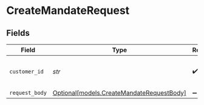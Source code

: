 # CreateMandateRequest


## Fields

| Field                                                                              | Type                                                                               | Required                                                                           | Description                                                                        | Example                                                                            |
| ---------------------------------------------------------------------------------- | ---------------------------------------------------------------------------------- | ---------------------------------------------------------------------------------- | ---------------------------------------------------------------------------------- | ---------------------------------------------------------------------------------- |
| `customer_id`                                                                      | *str*                                                                              | :heavy_check_mark:                                                                 | Provide the ID of the related customer.                                            | cst_8wmqcHMN4U                                                                     |
| `request_body`                                                                     | [Optional[models.CreateMandateRequestBody]](../models/createmandaterequestbody.md) | :heavy_minus_sign:                                                                 | N/A                                                                                |                                                                                    |